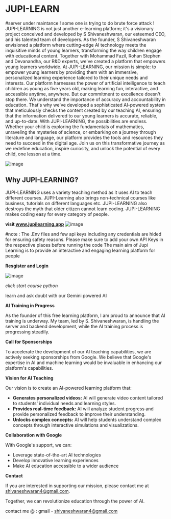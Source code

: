 # JUPI-LEARN
#server under maintance ! some one is trying to do brute force attack ! 
JUPI-LEARNING is not just another e-learning platform; it's a visionary project conceived and developed by S Shivaneshwaran, our esteemed CEO, and his talented team of developers. As the founder, S Shivaneshwaran envisioned a platform where cutting-edge AI technology meets the inquisitive minds of young learners, transforming the way children engage with educational content. Together with Mohammad Fazil, Rohan Stephen and Devanandha, our R&D experts, we've created a platform that empowers young learners worldwide. At JUPI-LEARNING, our mission is simple: to empower young learners by providing them with an immersive, personalized learning experience tailored to their unique needs and interests. Our platform harnesses the power of artificial intelligence to teach children as young as five years old, making learning fun, interactive, and accessible anytime, anywhere. But our commitment to excellence doesn't stop there. We understand the importance of accuracy and accountability in education. That's why we've developed a sophisticated AI-powered system that meticulously checks the content created by our teaching AI, ensuring that the information delivered to our young learners is accurate, reliable, and up-to-date. With JUPI-LEARNING, the possibilities are endless. Whether your child is exploring the fundamentals of mathematics, unraveling the mysteries of science, or embarking on a journey through literature and language, our platform provides the tools and resources they need to succeed in the digital age. Join us on this transformative journey as we redefine education, inspire curiosity, and unlock the potential of every child, one lesson at a time.

![image](https://github.com/shivaneshwaran/JUPI-LEARN/assets/139312889/e707a8b9-4a8c-4c53-aa50-b262b9ce6e38)


## Why JUPI-LEARNING?
JUPI-LEARNING uses a variety teaching method as it uses AI to teach different courses. JUPI-Learning also brings non-technical courses like business, tutorials on different languages etc. JUPI-LEARNING also destroys the myth that older citizen cannot learn coding. JUPI-LEARNING makes coding easy for every category of people.


**visit www.jupilearning.app**
![image](https://github.com/shivaneshwaran/JUPI-LEARN/assets/139312889/af8d6a18-a466-44e6-bf4d-1de3d699b6ae)

#note : The .Env files and few api keys including any credentials are hided for ensuring safety  reasons. Please make sure to add your own API Keys in the respective places before running the code
The main aim of Jupi Learning is to provide an interactive and engaging learning platform for people 

**Resgister and Login**

![image](https://github.com/shivaneshwaran/JUPI-LEARN/assets/139312889/06fbdd4a-2c92-45ba-90a7-b2dfe46dff64)

*click start course python* 

learn and ask doubt with our Gemini powered AI 

**AI Training in Progress**

As the founder of this free learning platform, I am proud to announce that AI training is underway. My team, led by S. Shivaneshwaran, is handling the server and backend development, while the AI training process is progressing steadily.

**Call for Sponsorships**

To accelerate the development of our AI teaching capabilities, we are actively seeking sponsorships from Google. We believe that Google's expertise in AI and machine learning would be invaluable in enhancing our platform's capabilities.

**Vision for AI Teaching**

Our vision is to create an AI-powered learning platform that:

* **Generates personalized videos:** AI will generate video content tailored to students' individual needs and learning styles.
* **Provides real-time feedback:** AI will analyze student progress and provide personalized feedback to improve their understanding.
* **Unlocks complex concepts:** AI will help students understand complex concepts through interactive simulations and visualizations.

**Collaboration with Google**

With Google's support, we can:

* Leverage state-of-the-art AI technologies
* Develop innovative learning experiences
* Make AI education accessible to a wider audience

**Contact**

If you are interested in supporting our mission, please contact me at shivaneshwaran4@gmail.com.

Together, we can revolutionize education through the power of AI.

contact me @ : gmail - shivaneshwaran4@gmail.com 
